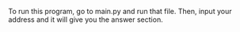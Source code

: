To run this program, go to main.py and run that file.
Then, input your address and it will give you the answer section.